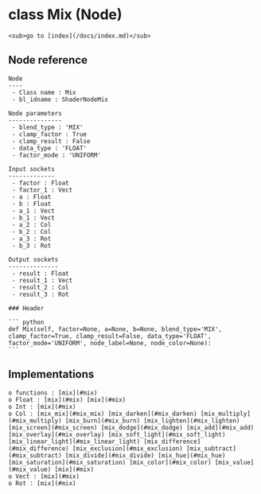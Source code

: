 # class Mix (Node)

    <sub>go to [index](/docs/index.md)</sub>
    
## Node reference

    Node
    ----
     - Class name : Mix
     - bl_idname : ShaderNodeMix
    
    Node parameters
    ---------------
     - blend_type : 'MIX'
     - clamp_factor : True
     - clamp_result : False
     - data_type : 'FLOAT'
     - factor_mode : 'UNIFORM'
    
    Input sockets
    -------------
     - factor : Float
     - factor_1 : Vect
     - a : Float
     - b : Float
     - a_1 : Vect
     - b_1 : Vect
     - a_2 : Col
     - b_2 : Col
     - a_3 : Rot
     - b_3 : Rot
    
    Output sockets
    --------------
     - result : Float
     - result_1 : Vect
     - result_2 : Col
     - result_3 : Rot
    
    ### Header

    ``` python
    def Mix(self, factor=None, a=None, b=None, blend_type='MIX', clamp_factor=True, clamp_result=False, data_type='FLOAT', factor_mode='UNIFORM', node_label=None, node_color=None):
    ```
    
## Implementations

    o functions : [mix](#mix)
    o Float : [mix](#mix) [mix](#mix) 
    o Int : [mix](#mix) 
    o Col : [mix_mix](#mix_mix) [mix_darken](#mix_darken) [mix_multiply](#mix_multiply) [mix_burn](#mix_burn) [mix_lighten](#mix_lighten) [mix_screen](#mix_screen) [mix_dodge](#mix_dodge) [mix_add](#mix_add) [mix_overlay](#mix_overlay) [mix_soft_light](#mix_soft_light) [mix_linear_light](#mix_linear_light) [mix_difference](#mix_difference) [mix_exclusion](#mix_exclusion) [mix_subtract](#mix_subtract) [mix_divide](#mix_divide) [mix_hue](#mix_hue) [mix_saturation](#mix_saturation) [mix_color](#mix_color) [mix_value](#mix_value) [mix](#mix) 
    o Vect : [mix](#mix) 
    o Rot : [mix](#mix) 
    
    